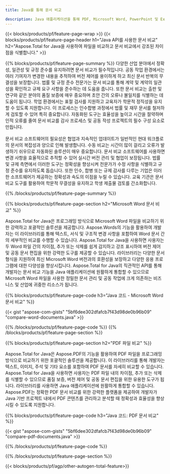 ```yaml
---
title: Java를 통해 문서 비교 

description: Java 애플리케이션을 통해 PDF, Microsoft Word, PowerPoint 및 Excel 파일을 비교하세요. 강조 표시된 비교 결과를 얻으십시오.
---
```


{{< blocks/products/pf/feature-page-wrap >}}
{{< blocks/products/pf/feature-page-header h1="Java API를 사용한 문서 비교" h2="Aspose.Total for Java을 사용하여 파일을 비교하고 문서 비교에서 강조된 차이점을 식별합니다." >}}

{{% blocks/products/pf/feature-page-summary %}}
다양한 산업 분야에서 정확성, 일관성 및 규정 준수를 유지하려면 문서 비교가 필수적입니다. 공동 작업 환경에서는 여러 기여자가 변경한 내용을 추적하여 버전 제어를 용이하게 하고 최신 문서 반복의 무결성을 보장합니다. 법률 및 규정 준수 전문가는 문서 비교를 통해 계약 및 계약의 일관성을 확인하고 규제 요구 사항을 준수하는 데 도움을 줍니다. 또한 문서 비교는 출판 및 연구와 같은 분야의 품질 보증에 매우 중요하며 초안 간의 오류나 불일치를 식별하는 데 도움이 됩니다. 학업 환경에서는 표절 검사를 지원하고 교육자가 학문적 정직성을 유지할 수 있도록 지원합니다. 이 프로세스는 인수합병 과정에서 법률 및 재무 문서를 철저하게 검토할 수 있어 특히 중요합니다. 자동화된 도구는 효율성을 높이고 시간을 절약하며 인적 오류를 줄여 문서 비교를 감사 프로세스 및 공동 작성 프로젝트의 필수 구성 요소로 만듭니다.
<br /><br />
문서 비교 소프트웨어의 필요성은 협업과 지속적인 업데이트가 일반적인 현대 워크플로의 문서의 복잡성과 양으로 인해 발생합니다. 수동 비교는 시간이 많이 걸리고 오류가 발생하기 쉬우므로 자동화된 솔루션이 매우 중요합니다. 문서 비교 소프트웨어를 사용하면 변경 사항을 효율적으로 추적할 수 있어 실시간 버전 관리 및 협업이 보장됩니다. 법률 및 규제 측면에서 이러한 도구는 정확성을 향상시켜 전문가가 수정 사항을 식별하고 규정 준수를 유지하도록 돕습니다. 또한 인수, 합병 또는 규제 감사를 다루는 기업은 이러한 소프트웨어가 제공하는 정확성과 속도의 이점을 누릴 수 있습니다. 교육 기관은 문서 비교 도구를 활용하여 학문적 무결성을 유지하고 학생 제출물 검토를 간소화합니다.

{{% /blocks/products/pf/feature-page-summary  %}}

{{% blocks/products/pf/feature-page-section  h2="Microsoft Word 문서 비교" %}}

Aspose.Total for Java은 프로그래밍 방식으로 Microsoft Word 파일을 비교하기 위한 강력하고 포괄적인 솔루션을 제공합니다. Aspose.Words의 기능을 활용하여 개발자는 이 라이브러리를 통해 텍스트, 서식 및 구조적 변경 사항을 포함하여 Word 문서 간의 세부적인 비교를 수행할 수 있습니다. Aspose.Total for Java을 사용하면 사용자는 두 Word 파일 간의 차이점, 추가 또는 삭제를 쉽게 감지하고 강조 표시하여 버전 제어 및 공동 문서 편집을 위한 강력한 도구를 제공할 수 있습니다. 라이브러리는 다양한 문서 형식을 지원하여 최신 Microsoft Word 버전과의 호환성을 보장하고 다양한 응용 프로그램에 대한 다양성을 향상시킵니다. Aspose.Total for Java의 직관적인 API를 통해 개발자는 문서 비교 기능을 Java 애플리케이션에 원활하게 통합할 수 있으므로 Microsoft Word 파일을 사용한 정밀한 문서 관리 및 공동 작업에 크게 의존하는 비즈니스 및 산업에 귀중한 리소스가 됩니다.

{{% blocks/products/pf/feature-page-code h3="Java 코드 - Microsoft Word 문서 비교" %}}

{{< gist "aspose-com-gists" "5bf6dee302dfafcb7f43d98de0b96b09" "compare-word-documents.java" >}}

{{% /blocks/products/pf/feature-page-code  %}}
{{% /blocks/products/pf/feature-page-section %}}

{{% blocks/products/pf/feature-page-section  h2="PDF 파일 비교" %}}

Aspose.Total for Java은 Aspose.PDF의 기능을 활용하여 PDF 파일을 프로그래밍 방식으로 비교하기 위한 포괄적인 솔루션을 제공합니다. 이 라이브러리를 통해 개발자는 텍스트, 이미지, 주석 및 기타 요소를 포함하여 PDF 문서를 자세히 비교할 수 있습니다. Aspose.Total for Java을 사용하면 사용자는 PDF 파일 내의 차이점, 추가 또는 삭제를 식별할 수 있으므로 품질 보증, 버전 제어 및 공동 문서 편집을 위한 유용한 도구가 됩니다. 라이브러리를 사용하면 Java 애플리케이션에 원활하게 통합할 수 있습니다. Aspose.PDF는 정확한 PDF 문서 비교를 위한 강력한 플랫폼을 제공하여 개발자가 Java 기반 프로젝트 내에서 PDF 콘텐츠를 관리하고 분석할 때 정확성과 효율성을 향상시킬 수 있도록 지원합니다.

{{% blocks/products/pf/feature-page-code h3="Java 코드: PDF 문서 비교" %}}

{{< gist "aspose-com-gists" "5bf6dee302dfafcb7f43d98de0b96b09" "compare-pdf-documents.java" >}}

{{% /blocks/products/pf/feature-page-code  %}}

{{% /blocks/products/pf/feature-page-section %}}

{{< blocks/products/pf/agp/other-autogen-total-feature>}}